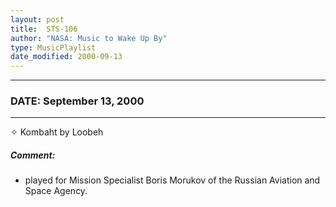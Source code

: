 ```yaml
---
layout: post
title:  STS-106
author: "NASA: Music to Wake Up By"
type: MusicPlaylist
date_modified: 2000-09-13
---
```


----
### DATE: September 13, 2000
----
✧ Kombaht by Loobeh

##### Comment:
* played for Mission Specialist Boris Morukov of the Russian Aviation and Space Agency.
